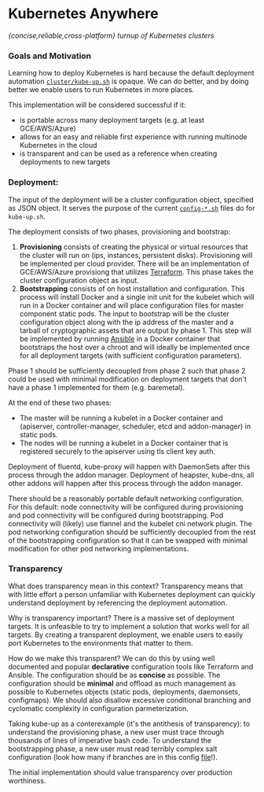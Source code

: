 # Kubernetes Anywhere

*{concise,reliable,cross-platform} turnup of Kubernetes clusters*

### Goals and Motivation

Learning how to deploy Kubernetes is hard because the default deployment automation [`cluster/kube-up.sh`](https://github.com/kubernetes/kubernetes/blob/master/cluster/kube-up.sh) is opaque. We can do better, and by doing better we enable users to run Kubernetes in more places.

This implementation will be considered successful if it:
  * is portable across many deployment targets (e.g. at least GCE/AWS/Azure)
  * allows for an easy and reliable first experience with running multinode Kubernetes in the cloud
  * is transparent and can be used as a reference when creating deployments to new targets

### Deployment:

The input of the deployment will be a cluster configuration object, specified as JSON object. It serves the purpose of the current [`config-*.sh`](https://github.com/kubernetes/kubernetes/blob/master/cluster/gce/config-default.sh) files do for `kube-up.sh`.

The deployment consists of two phases, provisioning and bootstrap:

  1. **Provisioning** consists of creating the physical or virtual resources that the cluster will run on (ips, instances, persistent disks). Provisioning will be implemented per cloud provider. There will be an implementation of GCE/AWS/Azure provisiong that utilizes [Terraform](https://www.terraform.io/). This phase takes the cluster configuration object as input.
  2. **Bootstrapping** consists of on host installation and configuration. This process will install Docker and a single init unit for the kubelet which will run in a Docker container and will place configuration files for master component static pods. The input to bootstrap will be the cluster configuration object along with the ip address of the master and a tarball of cryptographic assets that are output by phase 1. This step will be implemented by running [Ansible](http://docs.ansible.com/) in a Docker container that bootstraps the host over a chroot and will ideally be implemented once for all deployment targets (with sufficient configuration parameters).

Phase 1 should be sufficiently decoupled from phase 2 such that phase 2 could be used with minimal modification on deployment targets that don't have a phase 1 implemented for them (e.g. baremetal).

At the end of these two phases:
  * The master will be running a kubelet in a Docker container and (apiserver, controller-manager, scheduler, etcd and addon-manager) in static pods.
  * The nodes will be running a kubelet in a Docker container that is registered securely to the apiserver using tls client key auth.

Deployment of fluentd, kube-proxy will happen with DaemonSets after this process through the addon manager. Deployment of heapster, kube-dns, all other addons will happen after this process through the addon manager.

There should be a reasonably portable default networking configuration. For this default: node connectivity will be configured during provisioning and pod connectivity will be configured during bootstrapping. Pod connectivity will (likely) use flannel and the kubelet cni network plugin. The pod networking configuration should be sufficiently decoupled from the rest of the bootstrapping configuration so that it can be swapped with minimal modification for other pod networking implementations.

### Transparency

What does transparency mean in this context? Transparency means that with little effort a person unfamiliar with Kubernetes deployment can quickly understand deployment by referencing the deployment automation.

Why is transparency important? There is a massive set of deployment targets. It is unfeasible to try to implement a solution that works well for all targets. By creating a transparent deployment, we enable users to easily port Kubernetes to the environments that matter to them.

How do we make this transparent? We can do this by using well documented and popular **declarative** configuration tools like Terraform and Ansible. The configuration should be as **concise** as possible. The configuration should be **minimal** and offload as much management as possible to Kubernetes objects (static pods, deployments, daemonsets, configmaps). We should also disallow excessive conditional branching and cyclomatic complexity in configuration parmeterization.

Taking kube-up as a conterexample (it's the antithesis of transparency): to understand the provisioning phase, a new user must trace through thousands of lines of imperative bash code. To understand the bootstrapping phase, a new user must read terribly complex salt configuration (look how many if branches are in this config [file](https://github.com/kubernetes/kubernetes/blob/master/cluster/saltbase/salt/docker/init.sls)!).

The initial implementation should value transparency over production worthiness.
